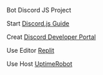 Bot Discord JS Project

Start [Discord.js Guide](https://discordjs.guide/)

Creat [Discord Developer Portal](https://discord.com/developers/applications)

Use Editor [Replit](https://replit.com/~)

Use Host [UptimeRobot](https://uptimerobot.com/dashboard#mainDashboard)